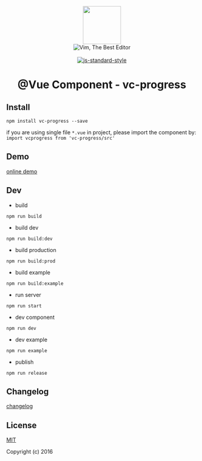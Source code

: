 <p align="center">
    <a href="http://vuejs.org" target="_blank"><img width="100"src="http://vuejs.org/images/logo.png"></a>
    <br>
    <img src="https://img.shields.io/badge/Vim-Best%20Editor-green.svg" alt="Vim, The Best Editor" />
    <br>
    <br>
    <a href="https://github.com/airbnb/javascript"><img src="https://cdn.rawgit.com/feross/standard/master/badge.svg" alt="js-standard-style"></a>
</p>

<h1 align="center">@Vue Component - vc-progress</h1>

## Install

`npm install vc-progress --save`

if you are using single file `*.vue` in project, please import the component by:  
`import vcprogress from 'vc-progress/src'`

## Demo

[online demo](https://iwaimai-bi-fe.github.io/vc-progress/examples/)

## Dev

* build

```node
npm run build

```

* build dev

```node
npm run build:dev

```

* build production 

```node
npm run build:prod

```

* build example

```node
npm run build:example
```

* run server

```node
npm run start
```


* dev component

```node
npm run dev

```

* dev example

```node
npm run example 

```

* publish 

```node
npm run release 
```

## Changelog 

[changelog](https://github.com/iwaimai-bi-fe/vc-progress/blob/master/CHANGELOG.md) 

## License

[MIT](http://opensource.org/licenses/MIT)

Copyright (c) 2016

